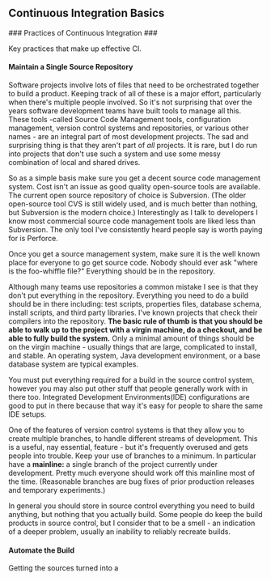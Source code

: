 ## Continuous Integration Basics ##

### Practices of Continuous Integration ###

Key practices that make up effective CI.

#### **Maintain a Single Source Repository** ####

Software projects involve lots of files that need to be orchestrated together to build a product. Keeping track of all of these is a major effort, particularly when there's multiple people involved. So it's not surprising that over the years software development teams have built tools to manage all this. These tools -called Source Code Management tools, configuration management, version control systems and repositories, or various other names - are an integral part of most development projects. The sad and surprising thing is that they aren't part of *all* projects. It is rare, but I do run into projects that don't use such a system and use some messy combination of local and shared drives.

So as a simple basis make sure you get a decent source code management system. Cost isn't an issue as good quality open-source tools are available. The current open source repository of choice is Subversion. (The older open-source tool CVS is still widely used, and is much better than nothing, but Subversion is the modern choice.) Interestingly as I talk to developers I know most commercial source code management tools are liked less than Subversion. The only tool I've consistently heard people say is worth paying for is Perforce.

Once you get a source management system, make sure it is the well known place for everyone to go get source code. Nobody should ever ask "where is the foo-whiffle file?" Everything should be in the repository.

Although many teams use repositories a common mistake I see is that they don't put everything in the repository. Everything you need to do a build should be in there including: test scripts, properties files, database schema, install scripts, and third party libraries. I've known projects that check their compilers into the repository. **The basic rule of thumb is that you should be able to walk up to the project with a virgin machine, do a checkout, and be able to fully build the system.** Only a minimal amount of things should be on the virgin machine - usually things that are large, complicated to install, and stable. An operating system, Java development environment, or a base database system are typical examples.

You must put everything required for a build in the source control system, however you may also put other stuff that people generally work with in there too. Integrated Development Environments(IDE) configurations are good to put in there because that way it's easy for people to share the same IDE setups.

One of the features of version control systems is that they allow you to create multiple branches, to handle different streams of development. This is a useful, nay essential, feature - but it's frequently overused and gets people into trouble. Keep your use of branches to a minimum. In particular have a **mainline:** a single branch of the project currently under development. Pretty much everyone should work off this mainline most of the time. (Reasonable branches are bug fixes of prior production releases and temporary experiments.)

In general you should store in source control everything you need to build anything, but nothing that you actually build. Some people do keep the build products in source control, but I consider that to be a smell - an indication of a deeper problem, usually an inability to reliably recreate builds.

#### **Automate the Build** ####

Getting the sources turned into a
